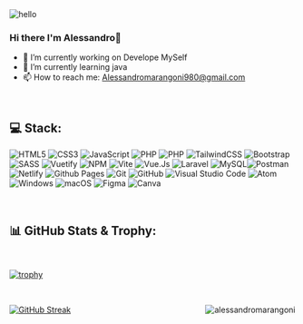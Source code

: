 

<img src="https://www.troublefreepool.com/media/hello-gif.3474/full" alt="hello"/>

### Hi there I'm Alessandro👋
- 🔭 I’m currently working on Develope MySelf
- 🌱 I’m currently learning java
- 📫 How to reach me: Alessandromarangoni980@gmail.com



<br>

## 💻 Stack:
![HTML5](https://img.shields.io/badge/html5-%23E34F26.svg?style=for-the-badge&logo=html5&logoColor=white) ![CSS3](https://img.shields.io/badge/css3-%231572B6.svg?style=for-the-badge&logo=css3&logoColor=white) ![JavaScript](https://img.shields.io/badge/javascript-%23323330.svg?style=for-the-badge&logo=javascript&logoColor=%23F7DF1E) ![PHP](https://img.shields.io/badge/php-%23777BB4.svg?style=for-the-badge&logo=php&logoColor=white) ![PHP](https://img.shields.io/badge/java-%23777BB4.svg?style=for-the-badge&logo=php&logoColor=white) ![TailwindCSS](https://img.shields.io/badge/tailwindcss-%2338B2AC.svg?style=for-the-badge&logo=tailwind-css&logoColor=white) ![Bootstrap](https://img.shields.io/badge/bootstrap-%238511FA.svg?style=for-the-badge&logo=bootstrap&logoColor=white) ![SASS](https://img.shields.io/badge/SASS-hotpink.svg?style=for-the-badge&logo=SASS&logoColor=white) ![Vuetify](https://img.shields.io/badge/Vuetify-1867C0?style=for-the-badge&logo=vuetify&logoColor=AEDDFF) ![NPM](https://img.shields.io/badge/NPM-%23CB3837.svg?style=for-the-badge&logo=npm&logoColor=white) ![Vite](https://img.shields.io/badge/vite-%23646CFF.svg?style=for-the-badge&logo=vite&logoColor=white) ![Vue.Js](https://img.shields.io/badge/Vue.js-35495E?style=for-the-badge&logo=vuedotjs&logoColor=4FC08D) ![Laravel](https://img.shields.io/badge/laravel-%23FF2D20.svg?style=for-the-badge&logo=laravel&logoColor=white) ![MySQL](https://img.shields.io/badge/mysql-%2300f.svg?style=for-the-badge&logo=mysql&logoColor=white)![Postman](https://img.shields.io/badge/Postman-FF6C37?style=for-the-badge&logo=postman&logoColor=white) ![Netlify](https://img.shields.io/badge/netlify-%23000000.svg?style=for-the-badge&logo=netlify&logoColor=#00C7B7) ![Github Pages](https://img.shields.io/badge/github%20pages-121013?style=for-the-badge&logo=github&logoColor=white) ![Git](https://img.shields.io/badge/git-%23F05033.svg?style=for-the-badge&logo=git&logoColor=white) ![GitHub](https://img.shields.io/badge/github-%23121011.svg?style=for-the-badge&logo=github&logoColor=white) ![Visual Studio Code](https://img.shields.io/badge/Visual%20Studio%20Code-0078d7.svg?style=for-the-badge&logo=visual-studio-code&logoColor=white) ![Atom](https://img.shields.io/badge/Atom-%2366595C.svg?style=for-the-badge&logo=atom&logoColor=white) ![Windows](https://img.shields.io/badge/Windows-0078D6?style=for-the-badge&logo=windows&logoColor=white) ![macOS](https://img.shields.io/badge/mac%20os-000000?style=for-the-badge&logo=macos&logoColor=F0F0F0) ![Figma](https://img.shields.io/badge/figma-%23F24E1E.svg?style=for-the-badge&logo=figma&logoColor=white) ![Canva](https://img.shields.io/badge/Canva-%2300C4CC.svg?style=for-the-badge&logo=Canva&logoColor=white)

<br>

##  📊 GitHub Stats & Trophy:


<br>

[![trophy](https://github-profile-trophy.vercel.app/?username=alessandromarangoni&no-frame=true&rank=AAA,B&theme=dracula)](https://github.com/ryo-ma/github-profile-trophy)

<br>

<span> <img align="right" src="https://github-readme-stats.vercel.app/api/top-langs?username=alessandromarangoni&show_icons=true&locale=en&layout=compact&theme=onedark" alt="alessandromarangoni" /> </span>
[![GitHub Streak](https://github-readme-streak-stats.herokuapp.com?user=alessandromarangoni&theme=transparent&border_radius=5.7)](https://git.io/streak-stats)

